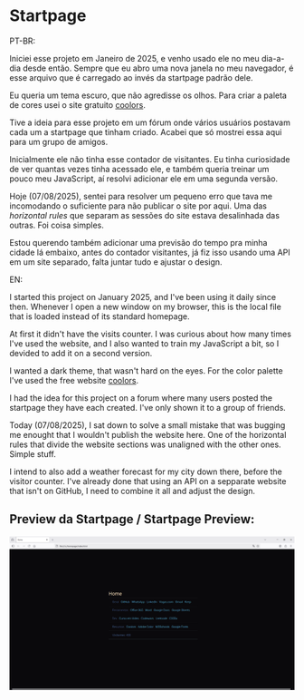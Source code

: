 # Startpage

PT-BR:

Iniciei esse projeto em Janeiro de 2025, e venho usado ele no meu dia-a-dia desde então. Sempre que eu abro uma nova janela no meu navegador, é esse arquivo que é carregado ao invés da startpage padrão dele.

Eu queria um tema escuro, que não agredisse os olhos. Para criar a paleta de cores usei o site gratuito [coolors](https://coolors.co/6ccff6-2d3047-e0ca3c-a799b7).  

Tive a ideia para esse projeto em um fórum onde vários usuários postavam cada um a startpage que tinham criado. Acabei que só mostrei essa aqui para um grupo de amigos.

Inicialmente ele não tinha esse contador de visitantes. Eu tinha curiosidade de ver quantas vezes tinha acessado ele, e também queria treinar um pouco meu JavaScript, aí resolvi adicionar ele em uma segunda versão.

Hoje (07/08/2025), sentei para resolver um pequeno erro que tava me incomodando o suficiente para não publicar o site por aqui. Uma das _horizontal rules_ que separam as sessões do site estava desalinhada das outras. Foi coisa simples.

Estou querendo também adicionar uma previsão do tempo pra minha cidade lá embaixo, antes do contador visitantes, já fiz isso usando uma API em um site separado, falta juntar tudo e ajustar o design.

EN:

I started this project on January 2025, and I've been using it daily since then. Whenever I open a new window on my browser, this is the local file that is loaded instead of its standard homepage.

At first it didn't have the visits counter. I was curious about how many times I've used the website, and I also wanted to train my JavaScript a bit, so I devided to add it on a second version.

I wanted a dark theme, that wasn't hard on the eyes. For the color palette I've used the free website [coolors](https://coolors.co/6ccff6-2d3047-e0ca3c-a799b7).

I had the idea for this project on a forum where many users posted the startpage they have each created. I've only shown it to a group of friends.

Today (07/08/2025), I sat down to solve a small mistake that was bugging me enought that I wouldn't publish the website here. One of the horizontal rules that divide the website sections was unaligned with the other ones. Simple stuff.

I intend to also add a weather forecast for my city down there, before the visitor counter. I've already done that using an API on a sepparate website that isn't on GitHub, I need to combine it all and adjust the design.

## Preview da Startpage / Startpage Preview:

![Print Screen da Startpage - Um site com fundo preto, dividido em sessões horizontais com links azuis, lá embaixo, tem um contador de visitantes / Screenshot from Startpage - A website with a dark background, divided into horizontal sections with blue hyperlinks, down there, there is a visitor counter](startpage.png)
